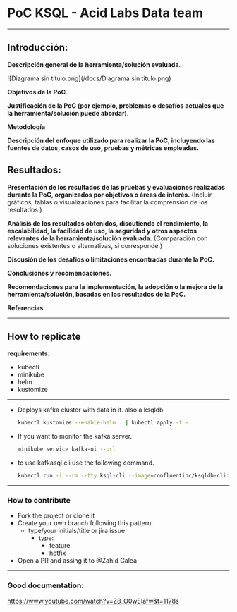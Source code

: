 # PoC KSQL - Acid Labs Data team

---

## Introducción:

**Descripción general de la herramienta/solución evaluada**.


![Diagrama sin título.png](/docs/Diagrama sin título.png)


**Objetivos de la PoC**.

**Justificación de la PoC (por ejemplo, problemas o desafíos actuales que la herramienta/solución puede abordar)**.

**Metodología**

**Descripción del enfoque utilizado para realizar la PoC, incluyendo las fuentes de datos, casos de uso, pruebas y
métricas empleadas.**

## Resultados:

**Presentación de los resultados de las pruebas y evaluaciones realizadas durante la PoC, organizados por objetivos o
áreas de interés.**
(Incluir gráficos, tablas o visualizaciones para facilitar la comprensión de los resultados.)

**Análisis de los resultados obtenidos, discutiendo el rendimiento, la escalabilidad, la facilidad de uso, la seguridad
y otros aspectos relevantes de la herramienta/solución evaluada.**
(Comparación con soluciones existentes o alternativas, si corresponde.)

**Discusión de los desafíos o limitaciones encontradas durante la PoC.**

**Conclusiones y recomendaciones.**

**Recomendaciones para la implementación, la adopción o la mejora de la herramienta/solución, basadas en los resultados
de la PoC.**

**Referencias**

---

## How to replicate

**requirements**:

* kubectl
* minikube
* helm
* kustomize

---

* Deploys kafka cluster with data in it. also a ksqldb
  ```bash
  kubectl kustomize --enable-helm . | kubectl apply -f -
  ```
* If you want to monitor the kafka server.
  ```bash
  minikube service kafka-ui --url
  ```
* to use kafkasql cli use the following command.
  ```bash
  kubectl run -i --rm --tty ksql-cli --image=confluentinc/ksqldb-cli:latest --restart=Never -- ksql http://ksqldb-service:8088
  ```
---

### How to contribute

* Fork the project or clone it
* Create your own branch following this pattern:
    * type/your initials/title or jira issue
        * type:
            * feature
            * hotfix
* Open a PR and assing it to @Zahid Galea

---

### Good documentation:

https://www.youtube.com/watch?v=Z8_O0wEIafw&t=1178s